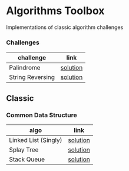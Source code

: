 # Algorithms Toolbox 
  
Implementations of classic algorithm challenges

### Challenges

| challenge | link | 
|---|---|
| Palindrome |  [solution](challenges/palindrome) |
| String Reversing |  [solution](challenges/string-reversing) |


## Classic

### Common Data Structure

| algo | link | 
|---|---|
| Linked List (Singly) | [solution](classic/singly-linked-list) |
| Splay Tree |  [solution](classic/splay-tree) |
| Stack Queue |  [solution](classic/stack) |

